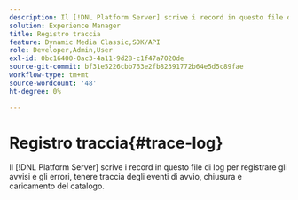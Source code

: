 ```yaml
---
description: Il [!DNL Platform Server] scrive i record in questo file di log per registrare gli avvisi e gli errori, tenere traccia degli eventi di avvio, chiusura e caricamento del catalogo.
solution: Experience Manager
title: Registro traccia
feature: Dynamic Media Classic,SDK/API
role: Developer,Admin,User
exl-id: 0bc16400-0ac3-4a11-9d28-c1f47a7020de
source-git-commit: bf31e5226cbb763e2fb82391772b64e5d5c89fae
workflow-type: tm+mt
source-wordcount: '48'
ht-degree: 0%

---
```


# Registro traccia{#trace-log}

Il [!DNL Platform Server] scrive i record in questo file di log per registrare gli avvisi e gli errori, tenere traccia degli eventi di avvio, chiusura e caricamento del catalogo.
